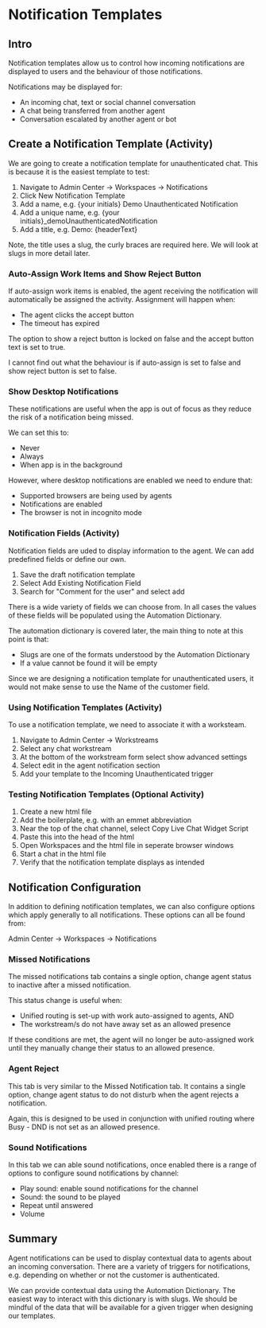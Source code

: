 # Notification Templates

## Intro

Notification templates allow us to control how incoming notifications are
displayed to users and the behaviour of those notifications.

Notifications may be displayed for:

- An incoming chat, text or social channel conversation
- A chat being transferred from another agent
- Conversation escalated by another agent or bot

## Create a Notification Template (Activity)

We are going to create a notification template for unauthenticated chat. This
is because it is the easiest template to test:

1. Navigate to Admin Center -> Workspaces -> Notifications
2. Click New Notification Template
3. Add a name, e.g. {your initials} Demo Unauthenticated Notification
4. Add a unique name, e.g. {your initials}\_demoUnauthenticatedNotification
5. Add a title, e.g. Demo: {headerText}

Note, the title uses a slug, the curly braces are required here. We will look at
slugs in more detail later.

### Auto-Assign Work Items and Show Reject Button

If auto-assign work items is enabled, the agent receiving the notification will
automatically be assigned the activity. Assignment will happen when:

- The agent clicks the accept button
- The timeout has expired

The option to show a reject button is locked on false and the accept button
text is set to true.

I cannot find out what the behaviour is if auto-assign is set to false and show
reject button is set to false.

### Show Desktop Notifications

These notifications are useful when the app is out of focus as they reduce the
risk of a notification being missed.

We can set this to:

- Never
- Always
- When app is in the background

However, where desktop notifications are enabled we need to endure that:

- Supported browsers are being used by agents
- Notifications are enabled
- The browser is not in incognito mode

### Notification Fields (Activity)

Notification fields are uded to display information to the agent. We can add
predefined fields or define our own.

1. Save the draft notification template
2. Select Add Existing Notification Field
3. Search for "Comment for the user" and select add

There is a wide variety of fields we can choose from. In all cases the values of
these fields will be populated using the Automation Dictionary.

The automation dictionary is covered later, the main thing to note at this point
is that:

- Slugs are one of the formats understood by the Automation Dictionary
- If a value cannot be found it will be empty

Since we are designing a notification template for unauthenticated users, it
would not make sense to use the Name of the customer field.

### Using Notification Templates (Activity)

To use a notification template, we need to associate it with a worksteam.

1. Navigate to Admin Center -> Workstreams
2. Select any chat workstream
3. At the bottom of the workstream form select show advanced settings
4. Select edit in the agent notification section
5. Add your template to the Incoming Unauthenticated trigger

### Testing Notification Templates (Optional Activity)

1. Create a new html file
2. Add the boilerplate, e.g. with an emmet abbreviation
3. Near the top of the chat channel, select Copy Live Chat Widget Script
4. Paste this into the head of the html
5. Open Workspaces and the html file in seperate browser windows
6. Start a chat in the html file
7. Verify that the notification template displays as intended

## Notification Configuration

In addition to defining notification templates, we can also configure options
which apply generally to all notifications. These options can all be found from:

Admin Center -> Workspaces -> Notifications

### Missed Notifications

The missed notifications tab contains a single option, change agent status to
inactive after a missed notification.

This status change is useful when:

- Unified routing is set-up with work auto-assigned to agents, AND
- The workstream/s do not have away set as an allowed presence

If these conditions are met, the agent will no longer be auto-assigned work
until they manually change their status to an allowed presence.

### Agent Reject

This tab is very similar to the Missed Notification tab. It contains a single
option, change agent status to do not disturb when the agent rejects a
notification.

Again, this is designed to be used in conjunction with unified routing where
Busy - DND is not set as an allowed presence.

### Sound Notifications

In this tab we can able sound notifications, once enabled there is a range of
options to configure sound notifications by channel:

- Play sound: enable sound notifications for the channel
- Sound: the sound to be played
- Repeat until answered
- Volume

## Summary

Agent notifications can be used to display contextual data to agents about an
incoming conversation. There are a variety of triggers for notifications, e.g.
depending on whether or not the customer is authenticated.

We can provide contextual data using the Automation Dictionary. The easiest way
to interact with this dictionary is with slugs. We should be mindful of the
data that will be available for a given trigger when designing our templates.
